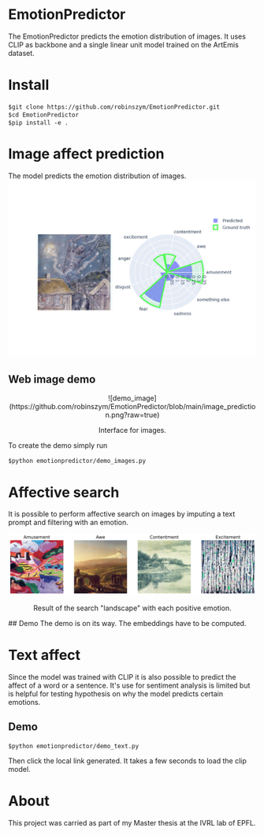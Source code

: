 # EmotionPredictor

The EmotionPredictor predicts the emotion distribution of images. It uses CLIP as backbone and a single linear unit model trained on the ArtEmis dataset.

# Install

```
$git clone https://github.com/robinszym/EmotionPredictor.git
$cd EmotionPredictor
$pip install -e .
```
# Image affect prediction
The model predicts the emotion distribution of images.
![example](https://github.com/robinszym/EmotionPredictor/blob/beta/example.jpeg?raw=true)

## Web image demo

<p align = "center">
![demo_image](https://github.com/robinszym/EmotionPredictor/blob/main/image_prediction.png?raw=true)
</p>
<p align = "center">
Interface for images.
</p>

To create the demo simply run 
```
$python emotionpredictor/demo_images.py
```
# Affective search
It is possible to perform affective search on images by imputing a text prompt and filtering with an emotion.
<p align = "center">
<img src = "https://github.com/robinszym/EmotionPredictor/blob/main/landscape_happy.jpeg?raw=true">
</p>
<p align = "center">
Result of the search "landscape" with each positive emotion.
</p>
## Demo
The demo is on its way. The embeddings have to be computed.


# Text affect
Since the model was trained with CLIP it is also possible to predict the affect of a word or a sentence. It's use for sentiment analysis is limited but is helpful for testing hypothesis on why the model predicts certain emotions. 

## Demo

```
$python emotionpredictor/demo_text.py
```
Then click the local link generated. It takes a few seconds to load the clip model.

# About
This project was carried as part of my Master thesis at the IVRL lab of EPFL.



